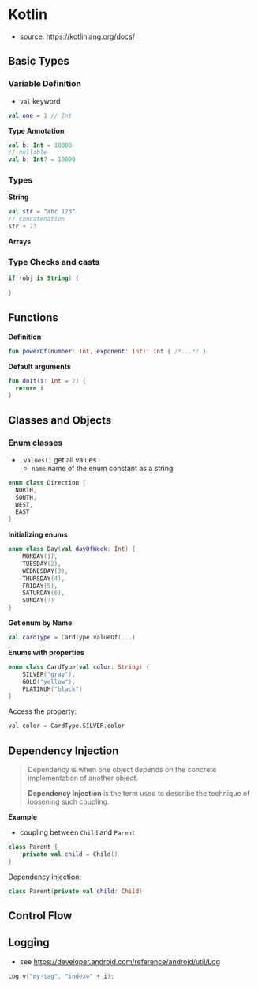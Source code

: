 # Kotlin

- source: https://kotlinlang.org/docs/





## Basic Types



### Variable Definition

- `val` keyword

```kotlin
val one = 1 // Int
```

**Type Annotation**

```kotlin
val b: Int = 10000
// nullable
val b: Int? = 10000
```





### Types





**String**

```kotlin
val str = "abc 123"
// concatenation
str + 23
```

**Arrays**







### Type Checks and casts



```kotlin
if (obj is String) {
  
}
```





## Functions



**Definition**

```kotlin
fun powerOf(number: Int, exponent: Int): Int { /*...*/ }
```

**Default arguments**

```kotlin
fun doIt(i: Int = 2) {
  return i
}
```







## Classes and Objects







### Enum classes

- `.values()` get all values
  - `name` name of the enum constant as a string



```kotlin
enum class Direction {
  NORTH,
  SOUTH,
  WEST,
  EAST
}
```

**Initializing enums**

```kotlin
enum class Day(val dayOfWeek: Int) {    
    MONDAY(1), 
    TUESDAY(2),
    WEDNESDAY(3), 
    THURSDAY(4), 
    FRIDAY(5), 
    SATURDAY(6),
    SUNDAY(7)
}
```



**Get enum by Name**

```kotlin
val cardType = CardType.valueOf(...)
```



**Enums with properties**

```kotlin
enum class CardType(val color: String) {
    SILVER("gray"),
    GOLD("yellow"),
    PLATINUM("black")
}
```

Access the property:

```python
val color = CardType.SILVER.color
```



## Dependency Injection

> Dependency is when one object depends on the concrete implementation of another object.
>
> **Dependency Injection** is the term used to describe the technique of loosening such coupling.



**Example**

- coupling between `Child` and `Parent`

```kotlin
class Parent {
    private val child = Child()
}
```

Dependency injection:

```kotlin
class Parent(private val child: Child)
```









## Control Flow











## Logging

- see https://developer.android.com/reference/android/util/Log



```kotlin
Log.v("my-tag", "index=" + i);
```





